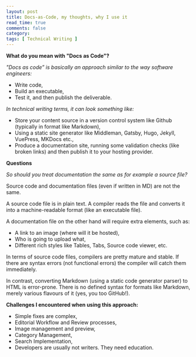 ```yaml
---
layout: post
title: Docs-as-Code, my thoughts, why I use it 
read_time: true  
comments: false
category: 
tags: [ Technical Writing ]
---
```


**What do you mean with "Docs as Code"?**

*"Docs as code” is basically an approach similar to the way software engineers:*
- Write code,
- Build an executable,
- Test it, and then publish the deliverable.

*In technical writing terms, it can look something like:*
- Store your content source in a version control system like Github (typically in format like Markdown),
- Using a static site generator like Middleman, Gatsby, Hugo, Jekyll, VuePress, MKDocs etc.,
- Produce a documentation site, running some validation checks (like broken links) and then publish it to your hosting provider.

**Questions**

*So should you treat documentation the same as for example a source file?*

Source code and documentation files (even if written in MD) are not the same.

A source code file is in plain text. A compiler reads the file and converts it into a machine-readable format (like an executable file).

A documentation file on the other hand will require extra elements, such as:
- A link to an image (where will it be hosted), 
- Who is going to upload what,
- Different rich styles like Tables, Tabs, Source code viewer, etc.

In terms of source code files, compilers are pretty mature and stable. If there are syntax errors (not functional errors) the compiler will catch them immediately.

In contrast, converting Markdown (using a static code generator parser) to HTML is error-prone. There is no defined syntax for formats like Markdown, merely various flavours of it (yes, you too GitHub!).

**Challenges I encountered when using this approach:**

- Simple fixes are complex,
- Editorial Workflow and Review processes,
- Image management and preview, 
- Category Management,
- Search Implementation,
- Developers are usually not writers. They need education.
 
 
